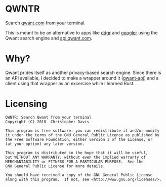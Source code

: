 # QWNTR

Search [qwant.com](qwant.com) from your terminal.

This is meant to be an alternative to apps like
[ddgr](https://github.com/jarun/ddgr) and
[googler](https://github.com/jarun/googler)
using the Qwant search engine and [api.qwant.com](api.qwant.com).

# Why?

Qwant prides itself as another privacy-based search engine.
Since there is an API available, I decided to make a
wrapper around it ([qwant-api](https://github.com/BrainBlasted/qwant-api))
and a client using that wrapper as an excercise while I learned
Rust.

# Licensing

```
QWNTR: Search Qwant from your terminal
Copyright (C) 2018  Christopher Davis

This program is free software: you can redistribute it and/or modify
it under the terms of the GNU General Public License as published by
the Free Software Foundation, either version 3 of the License, or
(at your option) any later version.

This program is distributed in the hope that it will be useful,
but WITHOUT ANY WARRANTY; without even the implied warranty of
MERCHANTABILITY or FITNESS FOR A PARTICULAR PURPOSE.  See the
GNU General Public License for more details.

You should have received a copy of the GNU General Public License
along with this program.  If not, see <http://www.gnu.org/licenses/>.
```
